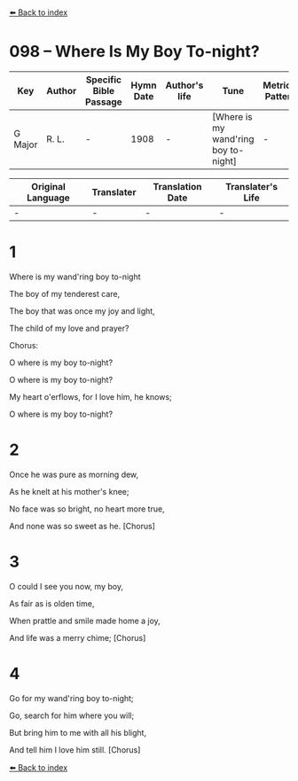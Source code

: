 [⬅️ Back to index](../README.md)

# 098 – Where Is My Boy To-night?

Key | Author   | Specific Bible Passage     |Hymn Date |Author's life |Tune |Metrical Pattern   |Composer/Source
-- | --------- | ---------------------------|----------|--------------|-----|-------------------|-------------  
G Major |R. L. |- |1908 |- |[Where is my wand'ring boy to-night] |- |Robert Lowry, D. D. 

Original Language | Translater | Translation Date   | Translater's Life  
----------------- | --------- | --------------------|-------------     
\- |- |- |-




# 1

Where is my wand'ring boy to-night

The boy of my tenderest care,

The boy that was once my joy and light,

The child of my love and prayer?



Chorus:

O where is my boy to-night?

O where is my boy to-night?

My heart o'erflows, for I love him, he knows;

O where is my boy to-night?



# 2

Once he was pure as morning dew,

As he knelt at his mother's knee;

No face was so bright, no heart more true,

And none was so sweet as he.  [Chorus]



# 3

O could I see you now, my boy,

As fair as is olden time,

When prattle and smile made home a joy,

And life was a merry chime;  [Chorus]



# 4

Go for my wand'ring boy to-night;

Go, search for him where you will;

But bring him to me with all his blight,

And tell him I love him still.  [Chorus]

[⬅️ Back to index](../README.md)
